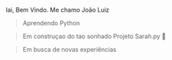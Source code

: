 Iai, Bem Vindo. Me chamo João Luiz

 > Aprendendo Python
 
 > Em construçao do tao sonhado Projeto Sarah.py 👀
 
 > Em busca de novas experiências 
